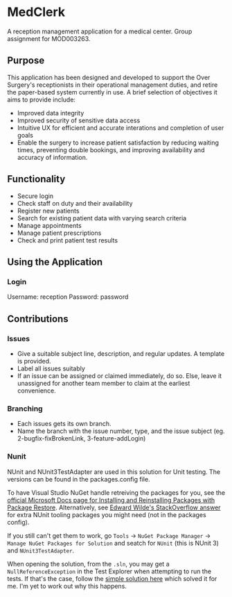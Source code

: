 # MedClerk
A reception management application for a medical center. Group assignment for MOD003263.

## Purpose
This application has been designed and developed to support the Over Surgery's receptionists in their operational management duties, and retire the paper-based system currently in use. A brief selection of objectives it aims to provide include: 
- Improved data integrity
- Improved security of sensitive data access
- Intuitive UX for efficient and accurate interations and completion of user goals
- Enable the surgery to increase patient satisfaction by reducing waiting times, preventing double bookings, and improving availability and accuracy of information. 

## Functionality
- Secure login
- Check staff on duty and their availability 
- Register new patients
- Search for existing patient data with varying search criteria
- Manage appointments 
- Manage patient prescriptions 
- Check and print patient test results

## Using the Application
### Login 
Username: reception
Password: password

## Contributions
### Issues
- Give a suitable subject line, description, and regular updates. A template is provided. 
- Label all issues suitably
- If an issue can be assigned or claimed immediately, do so. Else, leave it unassigned for another team member to claim at the earliest convenience. 

### Branching
- Each issues gets its own branch. 
- Name the branch with the issue number, type, and the issue subject (eg. 2-bugfix-fixBrokenLink, 3-feature-addLogin)

### Nunit 
NUnit and NUnit3TestAdapter are used in this solution for Unit testing. The versions can be found in the packages.config file.

To have Visual Studio NuGet handle retreiving the packages for you, see the [official Microsoft Docs page for Installing and Reinstalling Packages with Package Restore](https://docs.microsoft.com/en-us/nuget/consume-packages/package-restore). Alternatively, see [Edward Wilde's StackOverflow answer](https://stackoverflow.com/questions/4978709/checking-in-packages-from-nuget-into-version-control/7619988#7619988) for extra NUnit tooling packages you might need (not in the packages config).

If you still can't get them to work, go `Tools` -> `NuGet Package Manager` -> `Manage NuGet Packages for Solution` and seatch for `NUnit` (this is NUnit 3) and `NUnit3TestAdapter`. 

When opening the solution, from the `.sln`, you may get a `NullReferenceException` in the Test Explorer when attempting to run the tests. If that's the case, follow the [simple solution here](https://developercommunity.visualstudio.com/content/problem/96181/test-explorer-fails-to-load-when-it-opens-with-the.html) which solved it for me. I'm yet to work out why this happens. 